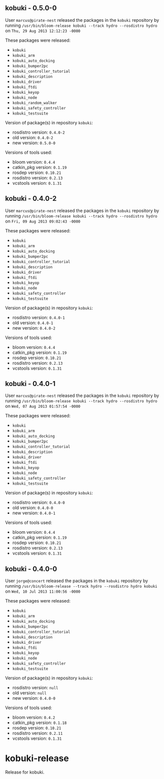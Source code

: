 ## kobuki - 0.5.0-0

User `marcus@pirate-nest` released the packages in the `kobuki` repository by running `/usr/bin/bloom-release kobuki --track hydro --rosdistro hydro` on `Thu, 29 Aug 2013 12:12:23 -0000`

These packages were released:
- `kobuki`
- `kobuki_arm`
- `kobuki_auto_docking`
- `kobuki_bumper2pc`
- `kobuki_controller_tutorial`
- `kobuki_description`
- `kobuki_driver`
- `kobuki_ftdi`
- `kobuki_keyop`
- `kobuki_node`
- `kobuki_random_walker`
- `kobuki_safety_controller`
- `kobuki_testsuite`

Version of package(s) in repository `kobuki`:
- rosdistro version: `0.4.0-2`
- old version: `0.4.0-2`
- new version: `0.5.0-0`

Versions of tools used:
- bloom version: `0.4.4`
- catkin_pkg version: `0.1.19`
- rosdep version: `0.10.21`
- rosdistro version: `0.2.13`
- vcstools version: `0.1.31`


## kobuki - 0.4.0-2

User `marcus@pirate-nest` released the packages in the `kobuki` repository by running `/usr/bin/bloom-release kobuki --track hydro --rosdistro hydro` on `Fri, 09 Aug 2013 09:02:43 -0000`

These packages were released:
- `kobuki`
- `kobuki_arm`
- `kobuki_auto_docking`
- `kobuki_bumper2pc`
- `kobuki_controller_tutorial`
- `kobuki_description`
- `kobuki_driver`
- `kobuki_ftdi`
- `kobuki_keyop`
- `kobuki_node`
- `kobuki_safety_controller`
- `kobuki_testsuite`

Version of package(s) in repository `kobuki`:
- rosdistro version: `0.4.0-1`
- old version: `0.4.0-1`
- new version: `0.4.0-2`

Versions of tools used:
- bloom version: `0.4.4`
- catkin_pkg version: `0.1.19`
- rosdep version: `0.10.21`
- rosdistro version: `0.2.13`
- vcstools version: `0.1.31`


## kobuki - 0.4.0-1

User `marcus@pirate-nest` released the packages in the `kobuki` repository by running `/usr/bin/bloom-release kobuki --track hydro --rosdistro hydro` on `Wed, 07 Aug 2013 01:57:54 -0000`

These packages were released:
- `kobuki`
- `kobuki_arm`
- `kobuki_auto_docking`
- `kobuki_bumper2pc`
- `kobuki_controller_tutorial`
- `kobuki_description`
- `kobuki_driver`
- `kobuki_ftdi`
- `kobuki_keyop`
- `kobuki_node`
- `kobuki_safety_controller`
- `kobuki_testsuite`

Version of package(s) in repository `kobuki`:
- rosdistro version: `0.4.0-0`
- old version: `0.4.0-0`
- new version: `0.4.0-1`

Versions of tools used:
- bloom version: `0.4.4`
- catkin_pkg version: `0.1.19`
- rosdep version: `0.10.21`
- rosdistro version: `0.2.13`
- vcstools version: `0.1.31`


## kobuki - 0.4.0-0

User `jorge@concert` released the packages in the `kobuki` repository by running `/usr/bin/bloom-release --track hydro --rosdistro hydro kobuki` on `Wed, 10 Jul 2013 11:00:56 -0000`

These packages were released:
- `kobuki`
- `kobuki_arm`
- `kobuki_auto_docking`
- `kobuki_bumper2pc`
- `kobuki_controller_tutorial`
- `kobuki_description`
- `kobuki_driver`
- `kobuki_ftdi`
- `kobuki_keyop`
- `kobuki_node`
- `kobuki_safety_controller`
- `kobuki_testsuite`

Version of package(s) in repository `kobuki`:
- rosdistro version: `null`
- old version: `null`
- new version: `0.4.0-0`

Versions of tools used:
- bloom version: `0.4.2`
- catkin_pkg version: `0.1.18`
- rosdep version: `0.10.21`
- rosdistro version: `0.2.11`
- vcstools version: `0.1.31`


kobuki-release
==============

Release for kobuki.